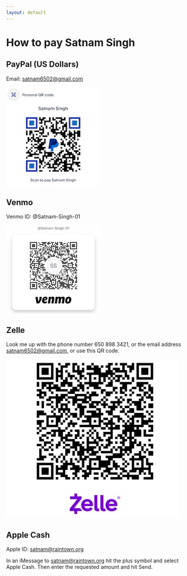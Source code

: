 ```yaml
---
layout: default
---
```

# How to pay Satnam Singh

## PayPal (US Dollars)
Email: satnam6502@gmail.com 

![PayPalUSA](paypal-usd.jpg)

## Venmo

Venmo ID: @Satnam-Singh-01

![Venmo](venmo.jpg)

## Zelle

Look me up with the phone number 650 898 3421, or the email address satnam6502@gmail.com, or use this QR code.

![Zelle](zelle.jpg)

## Apple Cash

Apple ID: satnam@raintown.org

In an iMessage to satnam@raintown.org hit the plus symbol and select Apple Cash. Then enter the requested amount and hit Send.

